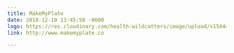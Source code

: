 ```yaml
---
title: MakeMyPlate
date: 2018-12-10 13:45:58 -0600
logo: https://res.cloudinary.com/health-wildcatters/image/upload/v1544471170/MakeMyPlate1.jpg
link: http://www.makemyplate.co

---
```

